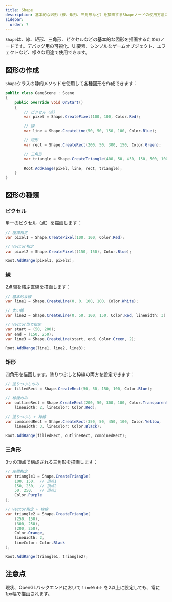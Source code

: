 ```yaml
---
title: Shape
description: 基本的な図形（線、矩形、三角形など）を描画するShapeノードの使用方法について解説します。
sidebar:
  order: 7
---
```


`Shape`は、線、矩形、三角形、ピクセルなどの基本的な図形を描画するためのノードです。デバッグ用の可視化、UI要素、シンプルなゲームオブジェクト、エフェクトなど、様々な用途で使用できます。

## 図形の作成

`Shape`クラスの静的メソッドを使用して各種図形を作成できます：

```csharp title="基本的な図形の作成"
public class GameScene : Scene
{
    public override void OnStart()
    {
        // ピクセル（点）
        var pixel = Shape.CreatePixel(100, 100, Color.Red);

        // 線
        var line = Shape.CreateLine(50, 50, 150, 100, Color.Blue);

        // 矩形
        var rect = Shape.CreateRect(200, 50, 300, 150, Color.Green);

        // 三角形
        var triangle = Shape.CreateTriangle(400, 50, 450, 150, 500, 100, Color.Yellow);

        Root.AddRange(pixel, line, rect, triangle);
    }
}
```

## 図形の種類

### ピクセル

単一のピクセル（点）を描画します：

```csharp title="ピクセルの作成"
// 座標指定
var pixel1 = Shape.CreatePixel(100, 100, Color.Red);

// Vector指定
var pixel2 = Shape.CreatePixel((150, 150), Color.Blue);

Root.AddRange(pixel1, pixel2);
```

### 線

2点間を結ぶ直線を描画します：

```csharp title="線の作成"
// 基本的な線
var line1 = Shape.CreateLine(0, 0, 100, 100, Color.White);

// 太い線
var line2 = Shape.CreateLine(0, 50, 100, 150, Color.Red, lineWidth: 3);

// Vector型で指定
var start = (50, 200);
var end = (150, 250);
var line3 = Shape.CreateLine(start, end, Color.Green, 2);

Root.AddRange(line1, line2, line3);
```

### 矩形

四角形を描画します。塗りつぶしと枠線の両方を設定できます：

```csharp title="矩形の作成"
// 塗りつぶしのみ
var filledRect = Shape.CreateRect(50, 50, 150, 100, Color.Blue);

// 枠線のみ
var outlineRect = Shape.CreateRect(200, 50, 300, 100, Color.Transparent,
    lineWidth: 2, lineColor: Color.Red);

// 塗りつぶし + 枠線
var combinedRect = Shape.CreateRect(350, 50, 450, 100, Color.Yellow,
    lineWidth: 3, lineColor: Color.Black);

Root.AddRange(filledRect, outlineRect, combinedRect);
```

### 三角形

3つの頂点で構成される三角形を描画します：

```csharp title="三角形の作成"
// 座標指定
var triangle1 = Shape.CreateTriangle(
    100, 150,  // 頂点1
    150, 250,  // 頂点2
    50, 250,   // 頂点3
    Color.Purple
);

// Vector指定 + 枠線
var triangle2 = Shape.CreateTriangle(
    (250, 150),
    (300, 250),
    (200, 250),
    Color.Orange,
    lineWidth: 2,
    lineColor: Color.Black
);

Root.AddRange(triangle1, triangle2);
```

## 注意点
現状、OpenGLバックエンドにおいて `lineWidth` を2以上に設定しても、常に1px幅で描画されます。
